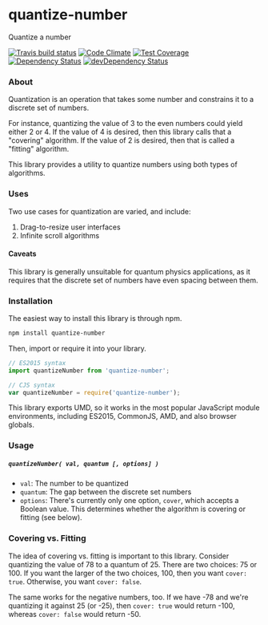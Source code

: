 # quantize-number

Quantize a number

[![Travis build status](http://img.shields.io/travis/jmeas/quantize-number.svg?style=flat)](https://travis-ci.org/jmeas/quantize-number)
[![Code Climate](https://codeclimate.com/github/jmeas/quantize-number/badges/gpa.svg)](https://codeclimate.com/github/jmeas/quantize-number)
[![Test Coverage](https://codeclimate.com/github/jmeas/quantize-number/badges/coverage.svg)](https://codeclimate.com/github/jmeas/quantize-number)
[![Dependency Status](https://david-dm.org/jmeas/quantize-number.svg)](https://david-dm.org/jmeas/quantize-number)
[![devDependency Status](https://david-dm.org/jmeas/quantize-number/dev-status.svg)](https://david-dm.org/jmeas/quantize-number#info=devDependencies)

### About

Quantization is an operation that takes some number and constrains it to a discrete
set of numbers.

For instance, quantizing the value of 3 to the even numbers could yield either
2 or 4. If the value of 4 is desired, then this library calls that a "covering" algorithm.
If the value of 2 is desired, then that is called a "fitting" algorithm.

This library provides a utility to quantize numbers using both types of algorithms.

### Uses

Two use cases for quantization are varied, and include:

1. Drag-to-resize user interfaces
2. Infinite scroll algorithms

#### Caveats

This library is generally unsuitable for quantum physics applications, as it
requires that the discrete set of numbers have even spacing between them.

### Installation

The easiest way to install this library is through npm.

```sh
npm install quantize-number
```

Then, import or require it into your library.

```js
// ES2015 syntax
import quantizeNumber from 'quantize-number';

// CJS syntax
var quantizeNumber = require('quantize-number');
```

This library exports UMD, so it works in the most popular JavaScript module
environments, including ES2015, CommonJS, AMD, and also browser globals.

### Usage

##### `quantizeNumber( val, quantum [, options] )`

- `val`: The number to be quantized
- `quantum`: The gap between the discrete set numbers
- `options`: There's currently only one option, `cover`, which accepts a Boolean
  value. This determines whether the algorithm is covering or fitting (see below).

### Covering vs. Fitting

The idea of covering vs. fitting is important to this library. Consider quantizing
the value of 78 to a quantum of 25. There are two choices: 75 or 100. If you want
the larger of the two choices, 100, then you want `cover: true`. Otherwise,
you want `cover: false`.

The same works for the negative numbers, too. If we have -78 and we're quantizing it
against 25 (or -25), then `cover: true` would return -100, whereas `cover: false` would
return -50.
